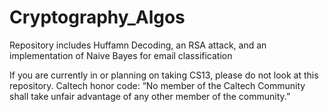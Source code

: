 # Cryptography_Algos
Repository includes Huffamn Decoding, an RSA attack, and an implementation of Naive Bayes for email classification

If you are currently in or planning on taking CS13, please do not look at this repository. Caltech honor code: “No member of the Caltech Community shall take unfair advantage of any other member of the community.”